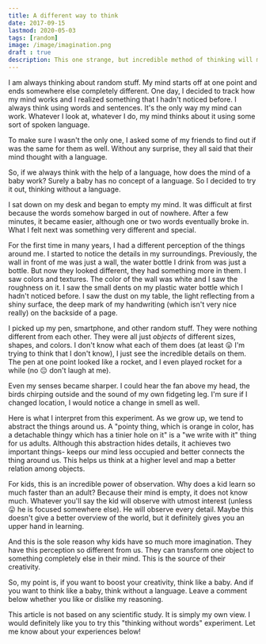 ```yaml
---
title: A different way to think
date: 2017-09-15
lastmod: 2020-05-03
tags: [random]
image: /image/imagination.png
draft : true
description: This one strange, but incredible method of thinking will make you think like a child again.
---
```


I am always thinking about random stuff. My mind starts off at one point and ends somewhere else completely different. One day, I decided to track how my mind works and I realized something that I hadn't noticed before. I always think using words and sentences. It's the only way my mind can work. Whatever I look at, whatever I do, my mind thinks about it using some sort of spoken language.

To make sure I wasn't the only one, I asked some of my friends to find out if was the same for them as well. Without any surprise, they all said that their mind thought with a language.

So, if we always think with the help of a language, how does the mind of a baby work? Surely a baby has no concept of a language. So I decided to try it out, thinking without a language.

I sat down on my desk and began to empty my mind. It was difficult at first because the words somehow barged in out of nowhere. After a few minutes, it became easier, although one or two words eventually broke in. What I felt next was something very different and special.

For the first time in many years, I had a different perception of the things around me. I started to notice the details in my surroundings. Previously, the wall in front of me was just a wall, the water bottle I drink from was just a bottle. But now they looked different, they had something more in them. I saw colors and textures. The color of the wall was white and I saw the roughness on it. I saw the small dents on my plastic water bottle which I hadn't noticed before. I saw the dust on my table, the light reflecting from a shiny surface, the deep mark of my handwriting (which isn't very nice really) on the backside of a page.

I picked up my pen, smartphone, and other random stuff. They were nothing different from each other. They were all just _objects_ of different sizes, shapes, and colors. I don't know what each of them does (at least :stuck_out_tongue: I'm trying to think that I don't know), I just see the incredible details on them. The pen at one point looked like a rocket, and I even played rocket for a while (no :expressionless: don't laugh at me). 

Even my senses became sharper. I could hear the fan above my head, the birds chirping outside and the sound of my own fidgeting leg. I'm sure if I changed location, I would notice a change in smell as well.

Here is what I interpret from this experiment. As we grow up, we tend to abstract the things around us. A "pointy thing, which is orange in color, has a detachable thingy which has a tinier hole on it" is a "we write with it" thing for us adults. Although this abstraction hides details, it achieves two important things- keeps our mind less occupied and better connects the thing around us. This helps us think at a higher level and map a better relation among objects.

For kids, this is an incredible power of observation. Why does a kid learn so much faster than an adult? Because their mind is empty, it does not know much. Whatever you'll say the kid will observe with utmost interest (unless :stuck_out_tongue: he is focused somewhere else). He will observe every detail. Maybe this doesn't give a better overview of the world, but it definitely gives you an upper hand in learning. 

And this is the sole reason why kids have so much more imagination. They have this perception so different from us. They can transform one object to something completely else in their mind. This is the source of their creativity.

So, my point is, if you want to boost your creativity, think like a baby. And if you want to think like a baby, think without a language. Leave a comment below whether you like or dislike my reasoning.

This article is not based on any scientific study. It is simply my own view. I would definitely like you to try this "thinking without words" experiment. Let me know about your experiences below!


